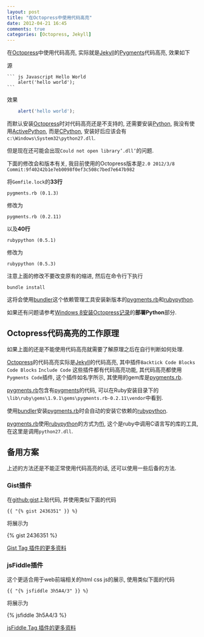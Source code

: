 ```yaml
---
layout: post
title: "在Octopress中使用代码高亮"
date: 2012-04-21 16:45
comments: true
categories: [Octopress, Jekyll]
---
```


在[Octopress][]中使用代码高亮, 实际就是[Jekyll][]的[Pygments][]代码高亮, 效果如下

源

	``` js Javascript Hello World 
		alert('hello world');
	```
效果

``` js Javascript Hello World 
	alert('hello world');
```

而默认安装[Octopress][]时对代码高亮还是不支持的, 还需要安装[Python][], 我没有使用[ActivePython][], 而是[CPython][], 安装好后应该会有`c:\Windows\System32\python27.dll`.

但是现在还可能会出现`Could not open library’.dll’`的问题.

<!-- more -->

下面的修改会和版本有关, 我目前使用的Octopress版本是`2.0 2012/3/8 Commit:9f40242b1e7eb0098f0ef3c508c7bed7e647b982`

将`Gemfile.lock`的**33行**

	pygments.rb (0.1.3)

修改为

	pygments.rb (0.2.11)

以及**40行**

	rubypython (0.5.1)

修改为

	rubypython (0.5.3)

注意上面的修改不要改变原有的缩进, 然后在命令行下执行

	bundle install

这将会使用[bundler][]这个依赖管理工具安装新版本的[pygments.rb][]和[rubypython][].

如果还有问题请参考[Windows 8安装Octopress记录](http://hivan.me/octopress-install-to-windows8/)的**部署Python**部分.

[octopress]: http://octopress.org
[jekyll]: http://jekyllrb.com/
[pygments]: http://pygments.org/
[python]: http://python.org/
[activepython]: http://www.activestate.com/activepython
[cpython]: http://python.org/getit/
[bundler]: http://gembundler.com/
[pygments.rb]: https://github.com/tmm1/pygments.rb/
[rubypython]: http://rubypython.rubyforge.org/


Octopress代码高亮的工作原理
---------------------------

如果上面的还是不能使用代码高亮就需要了解原理之后在自行判断如何处理.

[Octopress][]的代码高亮实际是[Jekyll][]的代码高亮, 其中插件`Backtick Code Blocks` `Code Blocks` `Include Code` 这些插件都有代码高亮功能, 其代码高亮都使用`Pygments Code`插件, 这个插件如名字所示, 其使用的gem库是[pygments.rb][].

[pygments.rb][]包含有[pygments][]的代码, 可以在Ruby安装目录下的`\lib\ruby\gems\1.9.1\gems\pygments.rb-0.2.11\vendor`中看到.

使用[bundler][]安装[pygments.rb][]时会自动的安装它依赖的[rubypython][].

[pygments.rb][]使用[rubypython][]的方式为[ffi][], 这个是ruby中调用C语言写的库的工具, 在这里是调用`python27.dll`.

[ffi]: https://github.com/ffi/ffi



备用方案
--------

上述的方法还是不能正常使用代码高亮的话, 还可以使用一些后备的方法.


### Gist插件

在[github:gist](https://gist.github.com/)上贴代码, 并使用类似下面的代码

	{{ "{% gist 2436351" }} %}

将展示为

{% gist 2436351 %}

[Gist Tag 插件的更多资料](http://octopress.org/docs/plugins/gist-tag/)


### jsFiddle插件

这个更适合用于web前端相关的html css js的展示, 使用类似下面的代码

	{{ "{% jsfiddle 3h5A4/3" }} %}

将展示为

{% jsfiddle 3h5A4/3 %}

[jsFiddle Tag 插件的更多资料](http://octopress.org/docs/plugins/jsfiddle-tag/)

